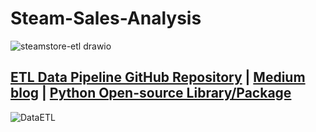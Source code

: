 # Steam-Sales-Analysis

![steamstore-etl drawio](https://github.com/user-attachments/assets/663ad4c1-350e-44ef-8264-f26a9f6176ec)

## [ETL Data Pipeline GitHub Repository](https://github.com/DataForgeOpenAIHub/Steam-Sales-Analysis) | [Medium blog](https://medium.com/@sudarshanasrao/steam-sales-insight-data-driven-analysis-and-visualization-pipeline-803862e5f555) | [Python Open-source Library/Package](https://pypi.org/project/steamstore-etl/)

![DataETL](https://github.com/user-attachments/assets/0f9b10d4-8270-4ff5-a3bc-73ba30331d9a)
